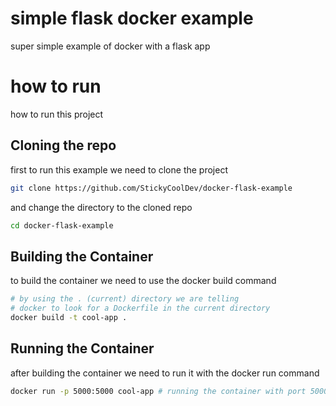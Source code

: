 # simple flask docker example
super simple example of docker with a flask app

# how to run
how to run this project

## Cloning the repo 
first to run this example we need to clone the project
```bash
git clone https://github.com/StickyCoolDev/docker-flask-example
```
and change the directory to the cloned repo

```bash
cd docker-flask-example
```

## Building the **Container**

to build the container we need to use the docker build command
```bash
# by using the . (current) directory we are telling
# docker to look for a Dockerfile in the current directory
docker build -t cool-app . 
```
## Running the **Container**

after building the container we need to run it with the docker run command
```bash
docker run -p 5000:5000 cool-app # running the container with port 5000 mapped to 5000
```
